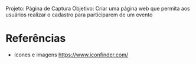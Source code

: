 Projeto:   Página de Captura
Objetivo:  Criar uma página web que permita aos usuários realizar o cadastro para participarem de um evento

# Referências
- ícones e imagens
  https://www.iconfinder.com/
